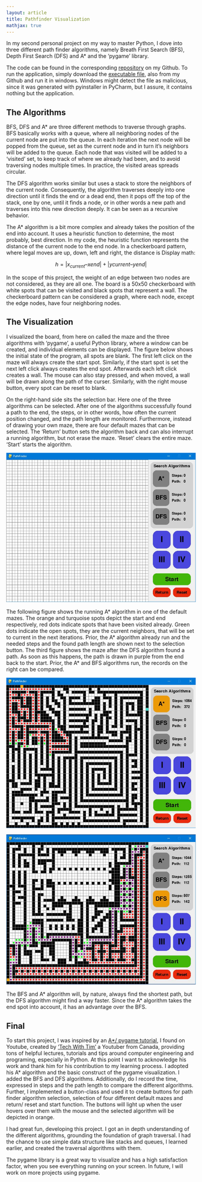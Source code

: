 ```yaml
---
layout: article
title: Pathfinder Visualization
mathjax: true
---
```


In my second personal project on my way to master Python, I dove into three different path finder algorithms, namely Breath First Search (BFS), Depth First Search (DFS) and A* and the ‘pygame’ library.

The code can be found in the corresponding [repository](https://github.com/FelixBoegge/PathFinder_pygame) on my Github.
To run the application, simply download the [executable file](https://github.com/FelixBoegge/PathFinder_pygame/blob/master/pathfinder.exe), also from my Github and run it in windows. Windows might detect the file as malicious, since it was generated with pyinstaller in PyCharm, but I assure, it contains nothing but the application.

## The Algorithms
BFS, DFS and A* are three different methods to traverse through graphs. BFS basically works with a queue, where all neighboring nodes of the current node are put into the queue. In each iteration the next node will be popped from the queue, set as the current node and in turn it’s neighbors will be added to the queue. Each node that was visited will be added to a ‘visited’ set, to keep track of where we already had been, and to avoid traversing nodes multiple times. In practice, the visited areas spreads circular.

The DFS algorithm works similar but uses a stack to store the neighbors of the current node. Consequently, the algorithm traverses deeply into one direction until it finds the end or a dead end, then it pops off the top of the stack, one by one, until it finds a node, or in other words a new path and traverses into this new direction deeply. It can be seen as a recursive behavior.

The A* algorithm is a bit more complex and already takes the position of the end into account. It uses a heuristic function to determine, the most probably, best direction. In my code, the heuristic function represents the distance of the current node to the end node. In a checkerboard pattern, where legal moves are up, down, left and right, the distance is
Display math:
```math
h = |x_{current} – xend| + |ycurrent – yend|
```


In the scope of this project, the weight of an edge between two nodes are not considered, as they are all one. The board is a 50x50 checkerboard with white spots that can be visited and black spots that represent a wall. The checkerboard pattern can be considered a graph, where each node, except the edge nodes, have four neighboring nodes.

## The Visualization
I visualized the board, from here on called the maze and the three algorithms with ‘pygame’, a useful Python library, where a window can be created, and individual elements can be displayed. The figure below shows the initial state of the program, all spots are blank. The first left click on the maze will always create the start spot. Similarly, if the start spot is set the next left click always creates the end spot. Afterwards each left click creates a wall. The mouse can also stay pressed, and when moved, a wall will be drawn along the path of the curser. Similarly, with the right mouse button, every spot can be reset to blank.

On the right-hand side sits the selection bar. Here one of the three algorithms can be selected. After one of the algorithms successfully found a path to the end, the steps, or in other words, how often the current position changed, and the path length are monitored. Furthermore, instead of drawing your own maze, there are four default mazes that can be selected. The ‘Return’ button sets the algorithm back and can also interrupt a running algorithm, but not erase the maze. ‘Reset’ clears the entire maze. ‘Start’ starts the algorithm.

![TeXt Theme](https://raw.githubusercontent.com/felixboegge/FB/master/assets/pathfinder_visualization/initial.jpg)

The following figure shows the running A* algorithm in one of the default mazes. The orange and turquoise spots depict the start and end respectively, red dots indicate spots that have been visited already. Green dots indicate the open spots, they are the current neighbors, that will be set to current in the next iterations. Prior, the A* algorithm already run and the needed steps and the found path length are shown next to the selection button. The third figure shows the maze after the DFS algorithm found a path. As soon as this happens, the path is drawn in purple from the end back to the start. Prior, the A* and BFS algorithms run, the records on the right can be compared.

![TeXt Theme](https://raw.githubusercontent.com/felixboegge/FB/master/assets/pathfinder_visualization/astar_running.jpg)

![TeXt Theme](https://raw.githubusercontent.com/felixboegge/FB/master/assets/pathfinder_visualization/final.jpg)

The BFS and A* algorithm will, by nature, always find the shortest path, but the DFS algorithm might find a way faster. Since the A* algorithm takes the end spot into account, it has an advantage over the BFS.

## Final
To start this project, I was inspired by an [A*/ pygame tutorial](https://www.youtube.com/watch?v=JtiK0DOeI4A&t=3s&ab_channel=TechWithTim), I found on Youtube, created by [‘Tech With Tim’](https://www.youtube.com/c/TechWithTim) a Youtuber from Canada, providing tons of helpful lectures, tutorials and tips around computer engineering and programing, especially in Python. At this point I want to acknowledge his work and thank him for his contribution to my learning process. I adopted his A* algorithm and the basic construct of the pygame visualization. I added the BFS and DFS algorithms. Additionally, do I record the time, expressed in steps and the path length to compare the different algorithms. Further, I implemented a button-class and used it to create buttons for path finder algorithm selection, selection of four different default mazes and return/ reset and start function. The buttons will light up when the user hovers over them with the mouse and the selected algorithm will be depicted in orange.

I had great fun, developing this project. I got an in depth understanding of the different algorithms, grounding the foundation of graph traversal. I had the chance to use simple data structure like stacks and queues, I learned earlier, and created the traversal algorithms with them.

The pygame library is a great way to visualize and has a high satisfaction factor, when you see everything running on your screen. In future, I will work on more projects using pygame.

